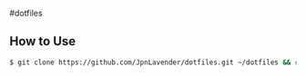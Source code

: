 #dotfiles

## How to Use

```bash
$ git clone https://github.com/JpnLavender/dotfiles.git ~/dotfiles && cd $_ && ./install.sh
```
